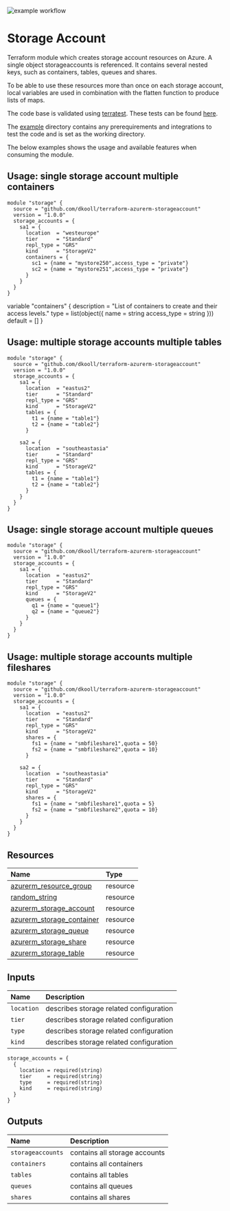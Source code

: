 ![example workflow](https://github.com/dkooll/terraform-azurerm-storageaccount/actions/workflows/validate.yml/badge.svg)

# Storage Account

Terraform module which creates storage account resources on Azure. A single object storageaccounts is referenced. It contains several nested keys, such as containers, tables, queues and shares.

To be able to use these resources more than once on each storage account, local variables are used in combination with the flatten function to produce lists of maps.

The code base is validated using [terratest](https://terratest.gruntwork.io/). These tests can be found [here](tests).

The [example](examples) directory contains any prerequirements and integrations to test the code and is set as the working directory.

The below examples shows the usage and available features when consuming the module.

## Usage: single storage account multiple containers

```hcl
module "storage" {
  source = "github.com/dkooll/terraform-azurerm-storageaccount"
  version = "1.0.0"
  storage_accounts = {
    sa1 = {
      location  = "westeurope"
      tier      = "Standard"
      repl_type = "GRS"
      kind      = "StorageV2"
      containers = {
        sc1 = {name = "mystore250",access_type = "private"}
        sc2 = {name = "mystore251",access_type = "private"}
      }
    }
  }
}
```

variable "containers" {
  description = "List of containers to create and their access levels."
  type = list(object({
    name        = string
    access_type = string
  }))
  default = []
}

## Usage: multiple storage accounts multiple tables

```hcl
module "storage" {
  source = "github.com/dkooll/terraform-azurerm-storageaccount"
  version = "1.0.0"
  storage_accounts = {
    sa1 = {
      location  = "eastus2"
      tier      = "Standard"
      repl_type = "GRS"
      kind      = "StorageV2"
      tables = {
        t1 = {name = "table1"}
        t2 = {name = "table2"}
      }

    sa2 = {
      location  = "southeastasia"
      tier      = "Standard"
      repl_type = "GRS"
      kind      = "StorageV2"
      tables = {
        t1 = {name = "table1"}
        t2 = {name = "table2"}
      }
    }
  }
}
```

## Usage: single storage account multiple queues

```hcl
module "storage" {
  source = "github.com/dkooll/terraform-azurerm-storageaccount"
  version = "1.0.0"
  storage_accounts = {
    sa1 = {
      location  = "eastus2"
      tier      = "Standard"
      repl_type = "GRS"
      kind      = "StorageV2"
      queues = {
        q1 = {name = "queue1"}
        q2 = {name = "queue2"}
      }
    }
  }
}
```

## Usage: multiple storage accounts multiple fileshares

```hcl
module "storage" {
  source = "github.com/dkooll/terraform-azurerm-storageaccount"
  version = "1.0.0"
  storage_accounts = {
    sa1 = {
      location  = "eastus2"
      tier      = "Standard"
      repl_type = "GRS"
      kind      = "StorageV2"
      shares = {
        fs1 = {name = "smbfileshare1",quota = 50}
        fs2 = {name = "smbfileshare2",quota = 10}
      }

    sa2 = {
      location  = "southeastasia"
      tier      = "Standard"
      repl_type = "GRS"
      kind      = "StorageV2"
      shares = {
        fs1 = {name = "smbfileshare1",quota = 5}
        fs2 = {name = "smbfileshare2",quota = 10}
      }
    }
  }
}
```

## Resources

| Name | Type |
| :-- | :-- |
| [azurerm_resource_group](https://registry.terraform.io/providers/hashicorp/azurerm/latest/docs/resources/resource_group) | resource |
| [random_string](https://registry.terraform.io/providers/hashicorp/random/latest/docs/resources/string) | resource |
| [azurerm_storage_account](https://registry.terraform.io/providers/hashicorp/azurerm/latest/docs/resources/storage_account) | resource |
| [azurerm_storage_container](https://registry.terraform.io/providers/hashicorp/azurerm/latest/docs/resources/storage_container) | resource |
| [azurerm_storage_queue](https://registry.terraform.io/providers/hashicorp/azurerm/latest/docs/resources/storage_queue) | resource |
| [azurerm_storage_share](https://registry.terraform.io/providers/hashicorp/azurerm/latest/docs/resources/storage_share) | resource |
| [azurerm_storage_table](https://registry.terraform.io/providers/hashicorp/azurerm/latest/docs/resources/storage_table) | resource |

## Inputs

| Name | Description |
| :-- | :-- |
| `location` | describes storage related configuration |
| `tier` | describes storage related configuration |
| `type` | describes storage related configuration |
| `kind` | describes storage related configuration |

```hcl
storage_accounts = {
  {
    location = required(string)
    tier     = required(string)
    type     = required(string)
    kind     = required(string)
  }
}
```

## Outputs

| Name | Description |
| :-- | :-- |
| `storageaccounts` | contains all storage accounts |
| `containers` | contains all containers |
| `tables` | contains all tables |
| `queues` | contains all queues |
| `shares` | contains all shares |